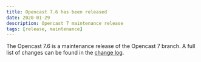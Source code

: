 ```yaml
---
title: Opencast 7.6 has been released
date: 2020-01-29
description: Opencast 7 maintenance release
tags: [release, maintenance]
---
```


The Opencast 7.6 is a maintenance release of the Opencast 7 branch. A full list of changes can be found in the
[change log](https://docs.opencast.org/r/7.x/admin/changelog/#opencast-76).
